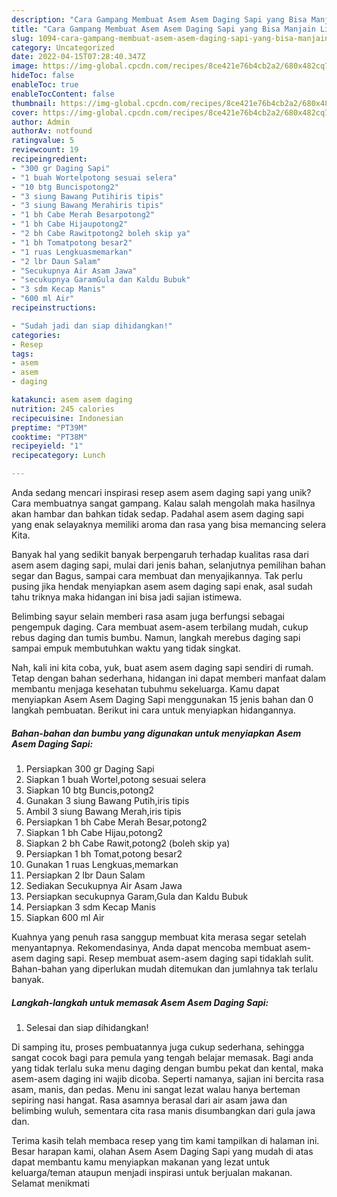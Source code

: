 ```yaml
---
description: "Cara Gampang Membuat Asem Asem Daging Sapi yang Bisa Manjain Lidah"
title: "Cara Gampang Membuat Asem Asem Daging Sapi yang Bisa Manjain Lidah"
slug: 1094-cara-gampang-membuat-asem-asem-daging-sapi-yang-bisa-manjain-lidah
category: Uncategorized
date: 2022-04-15T07:28:40.347Z
image: https://img-global.cpcdn.com/recipes/8ce421e76b4cb2a2/680x482cq70/asem-asem-daging-sapi-foto-resep-utama.jpg
hideToc: false
enableToc: true
enableTocContent: false
thumbnail: https://img-global.cpcdn.com/recipes/8ce421e76b4cb2a2/680x482cq70/asem-asem-daging-sapi-foto-resep-utama.jpg
cover: https://img-global.cpcdn.com/recipes/8ce421e76b4cb2a2/680x482cq70/asem-asem-daging-sapi-foto-resep-utama.jpg
author: Admin
authorAv: notfound
ratingvalue: 5
reviewcount: 19
recipeingredient:
- "300 gr Daging Sapi"
- "1 buah Wortelpotong sesuai selera"
- "10 btg Buncispotong2"
- "3 siung Bawang Putihiris tipis"
- "3 siung Bawang Merahiris tipis"
- "1 bh Cabe Merah Besarpotong2"
- "1 bh Cabe Hijaupotong2"
- "2 bh Cabe Rawitpotong2 boleh skip ya"
- "1 bh Tomatpotong besar2"
- "1 ruas Lengkuasmemarkan"
- "2 lbr Daun Salam"
- "Secukupnya Air Asam Jawa"
- "secukupnya GaramGula dan Kaldu Bubuk"
- "3 sdm Kecap Manis"
- "600 ml Air"
recipeinstructions:

- "Sudah jadi dan siap dihidangkan!"
categories:
- Resep
tags:
- asem
- asem
- daging

katakunci: asem asem daging 
nutrition: 245 calories
recipecuisine: Indonesian
preptime: "PT39M"
cooktime: "PT38M"
recipeyield: "1"
recipecategory: Lunch

---
```





Anda sedang mencari inspirasi resep asem asem daging sapi yang unik? Cara membuatnya sangat gampang. Kalau salah mengolah maka hasilnya akan hambar dan bahkan tidak sedap. Padahal asem asem daging sapi yang enak selayaknya memiliki aroma dan rasa yang bisa memancing selera Kita.





Banyak hal yang sedikit banyak berpengaruh terhadap kualitas rasa dari asem asem daging sapi, mulai dari jenis bahan, selanjutnya pemilihan bahan segar dan Bagus, sampai cara membuat dan menyajikannya. Tak perlu pusing jika hendak menyiapkan asem asem daging sapi enak,      asal sudah tahu triknya maka hidangan ini bisa jadi sajian istimewa.














Belimbing sayur selain memberi rasa asam juga berfungsi sebagai pengempuk daging. Cara membuat asem-asem terbilang mudah, cukup rebus daging dan tumis bumbu. Namun, langkah merebus daging sapi sampai empuk membutuhkan waktu yang tidak singkat.






Nah, kali ini kita coba, yuk, buat asem asem daging sapi sendiri di rumah. Tetap dengan bahan sederhana, hidangan ini dapat memberi manfaat dalam membantu menjaga kesehatan tubuhmu sekeluarga. Kamu dapat menyiapkan Asem Asem Daging Sapi menggunakan 15 jenis bahan dan 0 langkah pembuatan. Berikut ini cara untuk menyiapkan hidangannya.

<!--inarticleads1-->

##### Bahan-bahan dan bumbu yang digunakan untuk menyiapkan Asem Asem Daging Sapi:

1. Persiapkan 300 gr Daging Sapi
1. Siapkan 1 buah Wortel,potong sesuai selera
1. Siapkan 10 btg Buncis,potong2
1. Gunakan 3 siung Bawang Putih,iris tipis
1. Ambil 3 siung Bawang Merah,iris tipis
1. Persiapkan 1 bh Cabe Merah Besar,potong2
1. Siapkan 1 bh Cabe Hijau,potong2
1. Siapkan 2 bh Cabe Rawit,potong2 (boleh skip ya)
1. Persiapkan 1 bh Tomat,potong besar2
1. Gunakan 1 ruas Lengkuas,memarkan
1. Persiapkan 2 lbr Daun Salam
1. Sediakan Secukupnya Air Asam Jawa
1. Persiapkan secukupnya Garam,Gula dan Kaldu Bubuk
1. Persiapkan 3 sdm Kecap Manis
1. Siapkan 600 ml Air


Kuahnya yang penuh rasa sanggup membuat kita merasa segar setelah menyantapnya. Rekomendasinya, Anda dapat mencoba membuat asem-asem daging sapi. Resep membuat asem-asem daging sapi tidaklah sulit. Bahan-bahan yang diperlukan mudah ditemukan dan jumlahnya tak terlalu banyak. 

<!--inarticleads2-->

##### Langkah-langkah untuk memasak Asem Asem Daging Sapi:


1. Selesai dan siap dihidangkan!

Di samping itu, proses pembuatannya juga cukup sederhana, sehingga sangat cocok bagi para pemula yang tengah belajar memasak. Bagi anda yang tidak terlalu suka menu daging dengan bumbu pekat dan kental, maka asem-asem daging ini wajib dicoba. Seperti namanya, sajian ini bercita rasa asam, manis, dan pedas. Menu ini sangat lezat walau hanya berteman sepiring nasi hangat. Rasa asamnya berasal dari air asam jawa dan belimbing wuluh, sementara cita rasa manis disumbangkan dari gula jawa dan. 

Terima kasih telah membaca resep yang tim kami tampilkan di halaman ini. Besar harapan kami, olahan Asem Asem Daging Sapi yang mudah di atas dapat membantu kamu menyiapkan makanan yang lezat untuk keluarga/teman ataupun menjadi inspirasi untuk berjualan makanan. Selamat menikmati
